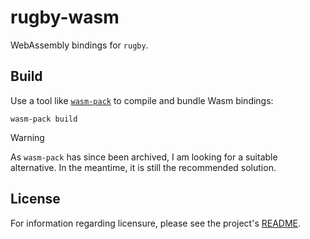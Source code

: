  # rugby-wasm

 WebAssembly bindings for `rugby`.

## Build

Use a tool like [`wasm-pack`][bindgen] to compile and bundle Wasm bindings:

```
wasm-pack build
```

> [!WARNING]
>
> As `wasm-pack` has since been archived, I am looking for a suitable
> alternative. In the meantime, it is still the recommended solution.

## License

For information regarding licensure, please see the project's [README][license].

<!-- Reference-style links -->
[bindgen]: https://drager.github.io/wasm-pack/
[license]: /README.md#license
